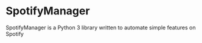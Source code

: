# SpotifyManager
SpotifyManager is a Python 3 library written to automate simple features on Spotify

